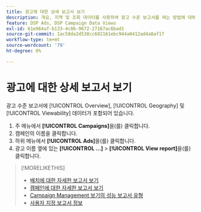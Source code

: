 ```yaml
---
title: 광고에 대한 상세 보고서 보기
description: 개요, 지역 및 조회 데이터를 사용하여 광고 수준 보고서를 여는 방법에 대해 알아봅니다.
feature: DSP Ads, DSP Campaign Data Views
exl-id: 61e964af-b133-4c86-9672-27167ac6bad1
source-git-commit: 1ac58da2d538cc682161ebc944a0412ad4a8af17
workflow-type: tm+mt
source-wordcount: '79'
ht-degree: 0%

---
```


# 광고에 대한 상세 보고서 보기

<!--legacy --> 광고 수준 보고서에 [!UICONTROL Overview], [!UICONTROL Geography] 및 [!UICONTROL Viewability] 데이터가 포함되어 있습니다.

1. 주 메뉴에서 **[!UICONTROL Campaigns]**&#x200B;을(를) 클릭합니다.
1. 캠페인의 이름을 클릭합니다.
1. 하위 메뉴에서 **[!UICONTROL Ads]**&#x200B;을(를) 클릭합니다.
1. 광고 이름 옆에 있는 **[!UICONTROL ...]** > **[!UICONTROL View report]**&#x200B;을(를) 클릭합니다.

>[!MORELIKETHIS]
>
>* [배치에 대한 자세한 보고서 보기](/help/dsp/campaign-management/placements/placement-view-report.md)
>* [캠페인에 대한 자세한 보고서 보기](/help/dsp/campaign-management/campaigns/campaign-view-report.md)
>* [Campaign Management 보기의 성능 보고서 유형](/help/dsp/campaign-management/reports/campaign-reports-about.md)
>* [사용자 지정 보고서 정보](/help/dsp/reports/report-about.md)
